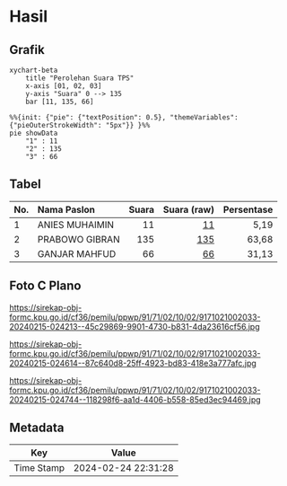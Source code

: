 # Hasil

## Grafik

```mermaid
xychart-beta
    title "Perolehan Suara TPS"
    x-axis [01, 02, 03]
    y-axis "Suara" 0 --> 135
    bar [11, 135, 66]
```

```mermaid
%%{init: {"pie": {"textPosition": 0.5}, "themeVariables": {"pieOuterStrokeWidth": "5px"}} }%%
pie showData
    "1" : 11
    "2" : 135
    "3" : 66
```

## Tabel

| No. | Nama Paslon    | Suara | Suara (raw) | Persentase |
|:--- |:-------------- | -----:| -----------:| ----------:|
| 1   | ANIES MUHAIMIN | 11    | [11][p-1]   | 5,19       |
| 2   | PRABOWO GIBRAN | 135   | [135][p-2]  | 63,68      |
| 3   | GANJAR MAHFUD  | 66    | [66][p-3]   | 31,13      |


[p-1]: https://github.com/gigit-pemilu/pemilu-2024-91-papua/blob/main/pilpres/hitung-suara/sub/91-papua/sub/71-kota-jayapura/sub/02-jayapura-selatan/sub/1002-ardipura/sub/033-tps/sub/paslon-1.txt
[p-2]: https://github.com/gigit-pemilu/pemilu-2024-91-papua/blob/main/pilpres/hitung-suara/sub/91-papua/sub/71-kota-jayapura/sub/02-jayapura-selatan/sub/1002-ardipura/sub/033-tps/sub/paslon-2.txt
[p-3]: https://github.com/gigit-pemilu/pemilu-2024-91-papua/blob/main/pilpres/hitung-suara/sub/91-papua/sub/71-kota-jayapura/sub/02-jayapura-selatan/sub/1002-ardipura/sub/033-tps/sub/paslon-3.txt

## Foto C Plano

https://sirekap-obj-formc.kpu.go.id/cf36/pemilu/ppwp/91/71/02/10/02/9171021002033-20240215-024213--45c29869-9901-4730-b831-4da23616cf56.jpg

https://sirekap-obj-formc.kpu.go.id/cf36/pemilu/ppwp/91/71/02/10/02/9171021002033-20240215-024614--87c640d8-25ff-4923-bd83-418e3a777afc.jpg

https://sirekap-obj-formc.kpu.go.id/cf36/pemilu/ppwp/91/71/02/10/02/9171021002033-20240215-024744--118298f6-aa1d-4406-b558-85ed3ec94469.jpg


## Metadata

| Key        | Value               |
| ---------- | ------------------- |
| Time Stamp | 2024-02-24 22:31:28 |



